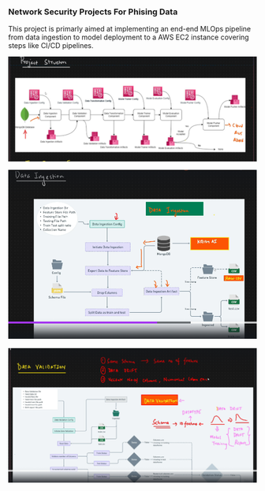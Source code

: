 ### Network Security Projects For Phising Data


This project is primarly aimed at implementing an end-end MLOps pipeline from data ingestion to model deployment to a AWS EC2 instance covering steps like CI/CD pipelines.






![alt text](image.png)


![alt text](image-1.png)


![alt text](image-2.png)
